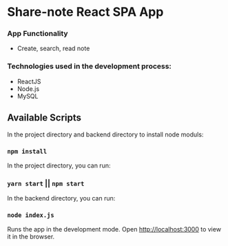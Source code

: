 # Share-note React SPA App
### App Functionality
  - Create, search, read note 

### Technologies used in the development process:
* ReactJS
* Node.js
* MySQL

## Available Scripts

In the project directory and backend directory to install node moduls:
### `npm install`

In the project directory, you can run:
### `yarn start` || `npm start`

In the backend directory, you can run:
### `node index.js` 


Runs the app in the development mode.
Open [http://localhost:3000](http://localhost:3000) to view it in the browser.

